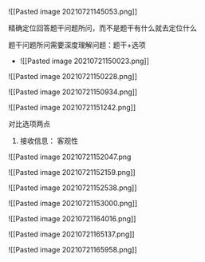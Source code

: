 ![[Pasted image 20210721145053.png]]

精确定位回答题干问题所问，而不是题干有什么就去定位什么

题干问题所问需要深度理解问题：题干+选项

- ![[Pasted image 20210721150023.png]]


![[Pasted image 20210721150228.png]]


![[Pasted image 20210721150934.png]]

![[Pasted image 20210721151242.png]]


对比选项两点

1. 接收信息： 客观性

![[Pasted image 20210721152047.png


![[Pasted image 20210721152159.png]]

![[Pasted image 20210721152538.png]]

![[Pasted image 20210721153000.png]]

![[Pasted image 20210721164016.png]]

![[Pasted image 20210721165137.png]]

![[Pasted image 20210721165958.png]]


